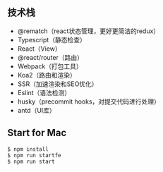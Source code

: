 ## 技术栈
- @rematch（react状态管理，更好更简洁的redux）
- Typescript（静态检查）
- React（View）
- @react/router（路由）
- Webpack（打包工具）
- Koa2（路由和渲染）
- SSR（加速渲染和SEO优化）
- Eslint（语法检测）
- husky（precommit hooks，对提交代码进行处理）
- antd（UI库）

## Start for Mac
```
$ npm install
$ npm run startfe
$ npm run start
```